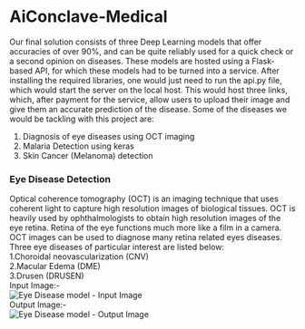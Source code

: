 # AiConclave-Medical
Our final solution consists of three Deep Learning models that offer accuracies of
over 90%, and can be quite reliably used for a quick check or a second opinion on
diseases. These models are hosted using a Flask-based API, for which these
models had to be turned into a service.
After installing the required libraries, one would just need to run the api.py file,
which would start the server on the local host. This would host three links, which,
after payment for the service, allow users to upload their image and give them an
accurate prediction of the disease.
Some of the diseases we would be tackling with this project are:
1.	Diagnosis of eye diseases using OCT imaging
2.	Malaria Detection using keras
3.	Skin Cancer (Melanoma) detection

### Eye Disease Detection
Optical coherence tomography (OCT) is an imaging technique that uses coherent light to capture high resolution images of biological tissues. OCT is heavily used by ophthalmologists to obtain high resolution images of the eye retina. Retina of the eye functions much more like a film in a camera. OCT images can be used to diagnose many retina related eyes diseases. Three eye diseases of  particular interest are listed below:<br>
    1.Choroidal neovascularization (CNV)<br>
    2.Macular Edema (DME)<br>
    3.Drusen (DRUSEN)<br>
Input Image:-<br>
![Eye Disease model - Input Image](https://github.com/sarthaksahni1/AiConclave-Medical/tree/master/Images/NORMAL-2038-3.jpeg)<br>
Output Image:-<br>
![Eye Disease model - Output Image](https://github.com/sarthaksahni1/AiConclave-Medical/tree/master/Images/index.png)<br>

